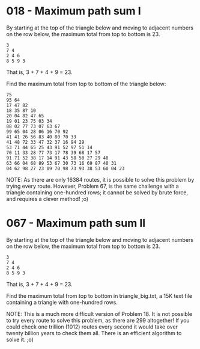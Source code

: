 018 - Maximum path sum I
======

By starting at the top of the triangle below and moving to adjacent numbers on the row below, the maximum total from top to bottom is 23.

```
3
7 4
2 4 6
8 5 9 3
```

That is, 3 + 7 + 4 + 9 = 23.

Find the maximum total from top to bottom of the triangle below:

```
75
95 64
17 47 82
18 35 87 10
20 04 82 47 65
19 01 23 75 03 34
88 02 77 73 07 63 67
99 65 04 28 06 16 70 92
41 41 26 56 83 40 80 70 33
41 48 72 33 47 32 37 16 94 29
53 71 44 65 25 43 91 52 97 51 14
70 11 33 28 77 73 17 78 39 68 17 57
91 71 52 38 17 14 91 43 58 50 27 29 48
63 66 04 68 89 53 67 30 73 16 69 87 40 31
04 62 98 27 23 09 70 98 73 93 38 53 60 04 23
```

NOTE: As there are only 16384 routes, it is possible to solve this problem by trying every route. However, Problem 67, is the same challenge with a triangle containing one-hundred rows; it cannot be solved by brute force, and requires a clever method! ;o)

067 - Maximum path sum II
======

By starting at the top of the triangle below and moving to adjacent numbers on the row below, the maximum total from top to bottom is 23.

```
3
7 4
2 4 6
8 5 9 3
```

That is, 3 + 7 + 4 + 9 = 23.

Find the maximum total from top to bottom in triangle_big.txt, a 15K text file containing a triangle with one-hundred rows.

NOTE: This is a much more difficult version of Problem 18. It is not possible to try every route to solve this problem, as there are 299 altogether! If you could check one trillion (1012) routes every second it would take over twenty billion years to check them all. There is an efficient algorithm to solve it. ;o)
